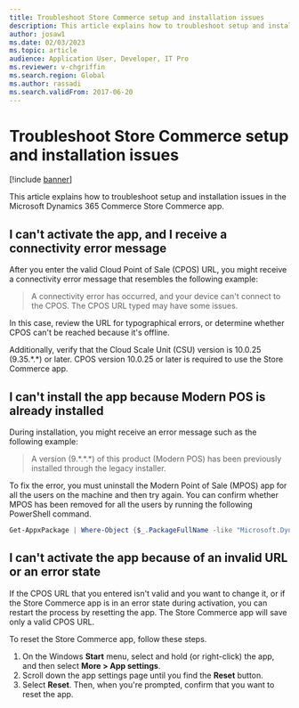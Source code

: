 ```yaml
---
title: Troubleshoot Store Commerce setup and installation issues
description: This article explains how to troubleshoot setup and installation issues in the Microsoft Dynamics 365 Commerce Store Commerce app.
author: josaw1
ms.date: 02/03/2023
ms.topic: article
audience: Application User, Developer, IT Pro
ms.reviewer: v-chgriffin
ms.search.region: Global
ms.author: rassadi
ms.search.validFrom: 2017-06-20
---
```


# Troubleshoot Store Commerce setup and installation issues

[!include [banner](../includes/banner.md)]

This article explains how to troubleshoot setup and installation issues in the Microsoft Dynamics 365 Commerce Store Commerce app.

## I can't activate the app, and I receive a connectivity error message

After you enter the valid Cloud Point of Sale (CPOS) URL, you might receive a connectivity error message that resembles the following example:

> A connectivity error has occurred, and your device can't connect to the CPOS. The CPOS URL typed may have some issues.

In this case, review the URL for typographical errors, or determine whether CPOS can't be reached because it's offline.

Additionally, verify that the Cloud Scale Unit (CSU) version is 10.0.25 (9.35.\*.\*) or later. CPOS version 10.0.25 or later is required to use the Store Commerce app.

## I can't install the app because Modern POS is already installed

During installation, you might receive an error message such as the following example:

> A version (9.\*.\*.\*) of this product (Modern POS) has been previously installed through the legacy installer.

To fix the error, you must uninstall the Modern Point of Sale (MPOS) app for all the users on the machine and then try again. You can confirm whether MPOS has been removed for all the users by running the following PowerShell command.

```PowerShell
Get-AppxPackage | Where-Object {$_.PackageFullName -like "Microsoft.Dynamics.*.Pos"} | Remove-AppxPackage -Allusers
```

## I can't activate the app because of an invalid URL or an error state

If the CPOS URL that you entered isn't valid and you want to change it, or if the Store Commerce app is in an error state during activation, you can restart the process by resetting the app. The Store Commerce app will save only a valid CPOS URL.

To reset the Store Commerce app, follow these steps.

1. On the Windows **Start** menu, select and hold (or right-click) the app, and then select **More \> App settings**.
2. Scroll down the app settings page until you find the **Reset** button.
3. Select **Reset**. Then, when you're prompted, confirm that you want to reset the app.

